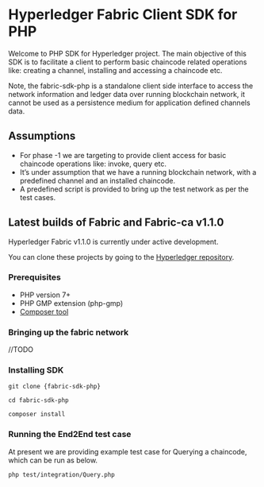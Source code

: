 # Hyperledger Fabric Client SDK for PHP

Welcome to PHP SDK for Hyperledger project. The main objective of this SDK is to facilitate a client to perform basic chaincode related operations like: creating a channel, installing and accessing a chaincode etc.

Note, the fabric-sdk-php is a standalone client side interface to access the network information and ledger data over running blockchain network, it cannot be used as a persistence medium for application defined channels data.

## Assumptions

* For phase -1 we are targeting to provide client access for basic chaincode operations like: invoke, query etc.
* It’s under assumption that we have a running blockchain network, with a predefined channel and an installed chaincode.
* A predefined script is provided to bring up the test network as per the test cases.

<p &nbsp; />
<p &nbsp; />



## Latest builds of Fabric and Fabric-ca v1.1.0

Hyperledger Fabric v1.1.0 is currently under active development.

You can clone these projects by going to the [Hyperledger repository](https://gerrit.hyperledger.org/r/#/admin/projects/).



<p &nbsp; />
<p &nbsp; />


<p &nbsp; />
<p &nbsp; />

### Prerequisites

* PHP version 7+
* PHP GMP extension (php-gmp)
* [Composer tool](https://getcomposer.org/doc/00-intro.md)
 

<p &nbsp; />

### Bringing up the fabric network

//TODO

### Installing SDK

`git clone {fabric-sdk-php}`

`cd fabric-sdk-php`

`composer install`

<p &nbsp; />
<p &nbsp; />

### Running the End2End test case

At present we are providing example test case for Querying a chaincode, which can be run as below.

`php test/integration/Query.php`

<p &nbsp; />
